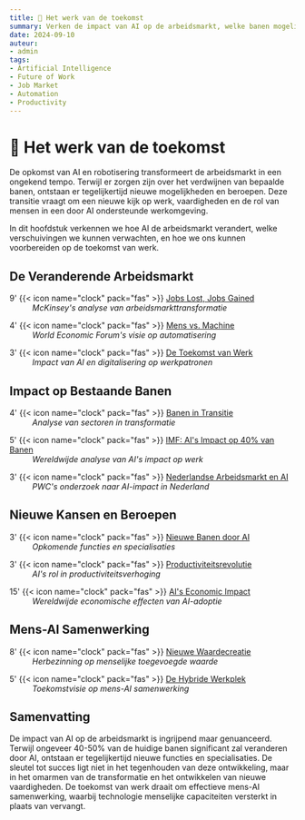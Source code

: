 ```yaml
---
title: 🔮 Het werk van de toekomst
summary: Verken de impact van AI op de arbeidsmarkt, welke banen mogelijk verdwijnen, welke nieuwe banen ontstaan, en hoe AI de productiviteit kan verhogen.
date: 2024-09-10
auteur:
- admin
tags:
- Artificial Intelligence
- Future of Work
- Job Market
- Automation
- Productivity
---
```


<style>
.article-description {
  display: block;
  margin-left: 40px;
}
</style>

# 🔮 Het werk van de toekomst

De opkomst van AI en robotisering transformeert de arbeidsmarkt in een ongekend tempo. Terwijl er zorgen zijn over het verdwijnen van bepaalde banen, ontstaan er tegelijkertijd nieuwe mogelijkheden en beroepen. Deze transitie vraagt om een nieuwe kijk op werk, vaardigheden en de rol van mensen in een door AI ondersteunde werkomgeving.

In dit hoofdstuk verkennen we hoe AI de arbeidsmarkt verandert, welke verschuivingen we kunnen verwachten, en hoe we ons kunnen voorbereiden op de toekomst van werk.

## De Veranderende Arbeidsmarkt

9' {{< icon name="clock" pack="fas" >}} [Jobs Lost, Jobs Gained](https://www.mckinsey.com/featured-insights/future-of-work/jobs-lost-jobs-gained-what-the-future-of-work-will-mean-for-jobs-skills-and-wages)<br>
<span class="article-description">*McKinsey's analyse van arbeidsmarkttransformatie*</span>

4' {{< icon name="clock" pack="fas" >}} [Mens vs. Machine](https://www.weforum.org/agenda/2024/02/artificial-intelligence-ai-jobs-future/)<br>
<span class="article-description">*World Economic Forum's visie op automatisering*</span>

3' {{< icon name="clock" pack="fas" >}} [De Toekomst van Werk](https://www.mckinsey.com/featured-insights/future-of-work/the-future-of-work-after-covid-19)<br>
<span class="article-description">*Impact van AI en digitalisering op werkpatronen*</span>

## Impact op Bestaande Banen

4' {{< icon name="clock" pack="fas" >}} [Banen in Transitie](https://www.weforum.org/agenda/2024/02/artificial-intelligence-ai-jobs-future/)<br>
<span class="article-description">*Analyse van sectoren in transformatie*</span>

5' {{< icon name="clock" pack="fas" >}} [IMF: AI's Impact op 40% van Banen](https://www.imf.org/en/Blogs/Articles/2024/01/14/ai-will-transform-the-global-economy-lets-make-sure-it-benefits-humanity)<br>
<span class="article-description">*Wereldwijde analyse van AI's impact op werk*</span>

3' {{< icon name="clock" pack="fas" >}} [Nederlandse Arbeidsmarkt en AI](https://www.pwc.nl/nl/actueel-en-publicaties/themas/de-toekomst-van-werk/helft-nederlandse-banen-verandert-significant-door-generatieve-ai.html)<br>
<span class="article-description">*PWC's onderzoek naar AI-impact in Nederland*</span>

## Nieuwe Kansen en Beroepen

3' {{< icon name="clock" pack="fas" >}} [Nieuwe Banen door AI](https://www.weforum.org/agenda/2024/02/artificial-intelligence-ai-jobs-future/)<br>
<span class="article-description">*Opkomende functies en specialisaties*</span>

3' {{< icon name="clock" pack="fas" >}} [Productiviteitsrevolutie](https://www.mckinsey.com/capabilities/mckinsey-digital/our-insights/the-economic-potential-of-generative-ai-the-next-productivity-frontier)<br>
<span class="article-description">*AI's rol in productiviteitsverhoging*</span>

15' {{< icon name="clock" pack="fas" >}} [AI's Economic Impact](https://www.accenture.com/us-en/insights/artificial-intelligence/ai-maturity-and-transformation)<br>
<span class="article-description">*Wereldwijde economische effecten van AI-adoptie*</span>

## Mens-AI Samenwerking

8' {{< icon name="clock" pack="fas" >}} [Nieuwe Waardecreatie](https://hbr.org/2021/03/ai-should-augment-human-intelligence-not-replace-it)<br>
<span class="article-description">*Herbezinning op menselijke toegevoegde waarde*</span>

5' {{< icon name="clock" pack="fas" >}} [De Hybride Werkplek](https://www.mckinsey.com/capabilities/quantumblack/our-insights/the-state-of-ai-in-2023-generative-ais-breakout-year)<br>
<span class="article-description">*Toekomstvisie op mens-AI samenwerking*</span>

## Samenvatting

De impact van AI op de arbeidsmarkt is ingrijpend maar genuanceerd. Terwijl ongeveer 40-50% van de huidige banen significant zal veranderen door AI, ontstaan er tegelijkertijd nieuwe functies en specialisaties. De sleutel tot succes ligt niet in het tegenhouden van deze ontwikkeling, maar in het omarmen van de transformatie en het ontwikkelen van nieuwe vaardigheden. De toekomst van werk draait om effectieve mens-AI samenwerking, waarbij technologie menselijke capaciteiten versterkt in plaats van vervangt.